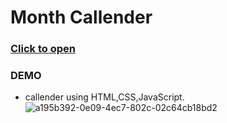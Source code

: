 # Month Callender
### [Click to open](https://monthcallender.netlify.app)
### DEMO

- callender using HTML,CSS,JavaScript.
![a195b392-0e09-4ec7-802c-02c64cb18bd2](https://user-images.githubusercontent.com/91802499/195510548-83eda1fd-9ebf-4cfa-b424-9dea34ed2934.jpeg)

